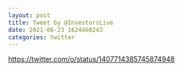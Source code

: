 ```yaml
--- 
layout: post 
title: Tweet by @InvestorsLive 
date: 2021-06-23 1624460243 
categories: twitter 
--- 
```

https://twitter.com/o/status/1407714385745874948